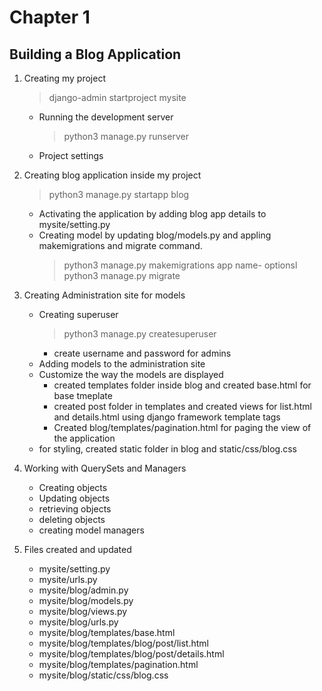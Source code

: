# Chapter 1
## Building a Blog Application
1. Creating my project 
    >django-admin startproject mysite
    - Running the development server
        > python3 manage.py runserver
    - Project settings
2. Creating blog application inside my project
   > python3 manage.py startapp blog <br/>
    - Activating the application by adding blog app details to mysite/setting.py
    - Creating model by updating blog/models.py  and appling makemigrations and migrate command.
        > python3 manage.py makemigrations app name- optionsl
        > python3 manage.py migrate 
3. Creating Administration site for models 
    - Creating superuser
        > python3 manage.py createsuperuser
        - create username and password for admins
    - Adding models to the administration site
    - Customize the way the models are displayed
        * created templates folder inside blog and created base.html for base tmeplate
        * created post folder in templates and created views for list.html and details.html using django framework template tags
        *  Created blog/templates/pagination.html for paging the view of the application
    - for styling, created static folder in blog and static/css/blog.css
4. Working with QuerySets and Managers

   - Creating objects
   - Updating objects
   - retrieving objects
   - deleting objects
   - creating model managers

5. Files created and updated
    * mysite/setting.py
    * mysite/urls.py
    * mysite/blog/admin.py
    * mysite/blog/models.py
    * mysite/blog/views.py
    * mysite/blog/urls.py
    * mysite/blog/templates/base.html
    * mysite/blog/templates/blog/post/list.html
    * mysite/blog/templates/blog/post/details.html
    * mysite/blog/templates/pagination.html
    * mysite/blog/static/css/blog.css
    
  